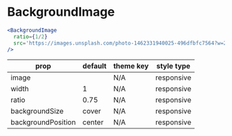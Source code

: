 # BackgroundImage

```.jsx
<BackgroundImage
  ratio={1/2}
  src='https://images.unsplash.com/photo-1462331940025-496dfbfc7564?w=2048&q=20'
/>
```

prop | default | theme key | style type
---|---|---|---
image |  | N/A | responsive
width | 1 | N/A | responsive
ratio | 0.75 | N/A | responsive
backgroundSize | cover | N/A | responsive
backgroundPosition | center | N/A | responsive